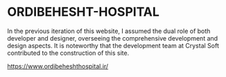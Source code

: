 # ORDIBEHESHT-HOSPITAL
In the previous iteration of this website, I assumed the dual role of both developer and designer, overseeing the comprehensive development and design aspects. It is noteworthy that the development team at Crystal Soft contributed to the construction of this site.


https://www.ordibeheshthospital.ir/
